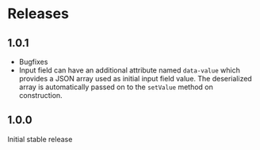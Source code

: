 # Releases

## 1.0.1
- Bugfixes
- Input field can have an additional attribute named `data-value` which provides a JSON array used as initial input field value. The deserialized array is automatically passed on to the `setValue` method on construction.

## 1.0.0
Initial stable release
